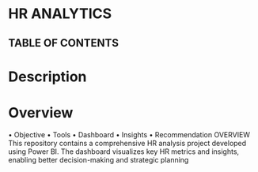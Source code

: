 # HR ANALYTICS

## TABLE OF CONTENTS 
  
   # Description 
  
   # Overview 
  • Objective 
  • Tools
  • Dashboard 
  • Insights 
  • Recommendation 
OVERVIEW 
This repository contains a comprehensive HR analysis project developed using Power BI. The dashboard visualizes key HR metrics and insights, enabling better decision-making and strategic planning
